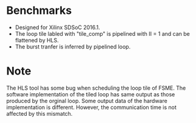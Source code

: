 # Benchmarks
- Designed for Xilinx SDSoC 2016.1. 
- The loop tile labled with "tile_comp" is pipelined with II = 1 and can be flattened by HLS. 
- The burst tranfer is inferred by pipelined loop. 


# Note
The HLS tool has some bug when scheduling the loop tile of FSME. The software implementation of the tiled loop has same output as those produced by the orginal loop. Some output data of the hardware implementation is different. However, the communication time is not affected by this mismatch.

